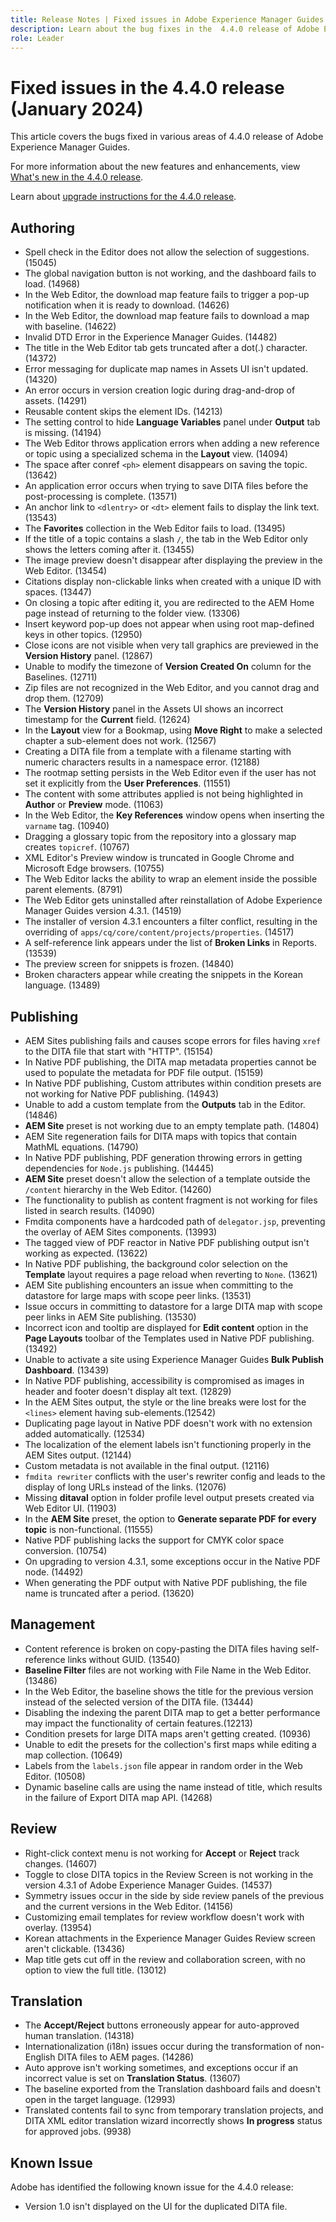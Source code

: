 ```yaml
---
title: Release Notes | Fixed issues in Adobe Experience Manager Guides 4.4.0 release
description: Learn about the bug fixes in the  4.4.0 release of Adobe Experience Manager Guides
role: Leader
---
```

# Fixed issues in the 4.4.0 release (January 2024)


This article covers the bugs fixed in various areas of 4.4.0 release of Adobe Experience Manager Guides.

For more information about the new features and enhancements, view [What's new in  the 4.4.0 release](./whats-new-4-4.md).

Learn about [upgrade instructions for the 4.4.0 release](../release-info/upgrade-instructions-4-4.md).


## Authoring

- Spell check in the Editor does not allow the selection of suggestions. (15045)
- The global navigation button is not working, and the dashboard fails to load. (14968)
- In the Web Editor, the download map feature fails to trigger a pop-up notification when it is ready to download. (14626)
- In the Web Editor, the download map feature fails to download a map with baseline. (14622)
- Invalid DTD Error in the Experience Manager Guides. (14482)
- The title in the Web Editor tab gets truncated after a dot(.) character. (14372)
- Error messaging for duplicate map names in Assets UI isn't updated. (14320)
- An error occurs in version creation logic during drag-and-drop of assets. (14291)
- Reusable content skips the element IDs. (14213)
- The setting control to hide **Language Variables** panel under **Output** tab is missing. (14194)
- The Web Editor throws application errors when adding a new reference or topic using a specialized schema in the **Layout** view. (14094)
- The space after conref `<ph>` element disappears on saving the topic. (13642)
- An application error occurs when trying to save DITA files before the post-processing is complete. (13571)
- An anchor link to `<dlentry>` or `<dt>` element fails to display the link text. (13543)
- The **Favorites** collection in the Web Editor fails to load. (13495)
- If the title of a topic contains a slash `/`, the tab in the Web Editor only shows the letters coming after it. (13455)
- The image preview doesn't disappear after displaying the preview in the Web Editor. (13454)
- Citations display non-clickable links when created with a unique ID with spaces. (13447)
- On closing a topic after editing it, you are redirected to the AEM Home page instead of returning to the folder view. (13306)
- Insert keyword pop-up does not appear when using root map-defined keys in other topics. (12950)
- Close icons are not visible when very tall graphics are previewed in the **Version History** panel. (12867)
- Unable to modify the timezone of **Version Created On** column for the Baselines. (12711)
- Zip files are not recognized in the Web Editor, and you cannot drag and drop them. (12709)
- The **Version History** panel in the Assets UI shows an incorrect timestamp for the **Current** field. (12624)
- In the **Layout** view for a Bookmap, using **Move Right** to make a selected chapter a sub-element does not work. (12567)
- Creating a DITA file from a template with a filename starting with numeric characters results in a namespace error. (12188)
- The rootmap setting persists in the Web Editor even if the user has not set it explicitly from the **User Preferences**. (11551)
- The content with some attributes applied is not being highlighted in **Author** or **Preview** mode. (11063)
- In the Web Editor, the **Key References** window opens when inserting the `varname` tag. (10940) 
- Dragging a glossary topic from the repository into a glossary map creates `topicref`. (10767)
- XML Editor's Preview window is truncated in Google Chrome and Microsoft Edge browsers. (10755)
- The Web Editor lacks the ability to wrap an element inside the possible parent elements. (8791)
- The Web Editor gets uninstalled after reinstallation of Adobe Experience Manager Guides version 4.3.1. (14519)
- The installer of version 4.3.1 encounters a filter conflict, resulting in the overriding of `apps/cq/core/content/projects/properties`. (14517)
- A self-reference link appears under the list of **Broken Links** in Reports. (13539)
- The preview screen for snippets is frozen. (14840)
- Broken characters appear while creating the snippets in the Korean language. (13489)

## Publishing

- AEM Sites publishing fails and causes scope errors for files having `xref` to the DITA file that start with "HTTP". (15154)
- In Native PDF publishing, the DITA map metadata properties cannot be used to populate the metadata for PDF file output. (15159)
- In Native PDF publishing, Custom attributes within condition presets are not working for Native PDF publishing. (14943)
- Unable to add a custom template from the **Outputs** tab in the Editor. (14846)
- **AEM Site** preset is not working due to an empty template path. (14804)
- AEM Site regeneration fails for DITA maps with topics that contain MathML equations. (14790)
- In Native PDF publishing, PDF generation throwing errors in getting dependencies for `Node.js` publishing. (14445)
- **AEM Site** preset doesn't allow the selection of a template outside the `/content` hierarchy in the Web Editor. (14260)
- The functionality to publish as content fragment is not working for files listed in search results. (14090)
- Fmdita components have a hardcoded path of `delegator.jsp`, preventing the overlay of AEM Sites components. (13993)
- The tagged view of PDF reactor in Native PDF publishing output isn't working as expected. (13622)
- In Native PDF publishing, the background color selection on the **Template** layout requires a page reload when reverting to `None`. (13621)
- AEM Site publishing encounters an issue when committing to the datastore for large maps with scope peer links. (13531)
- Issue occurs in committing to datastore for a large DITA map with scope peer links in AEM Site publishing. (13530)
- Incorrect icon and tooltip are displayed for  **Edit content** option in the **Page Layouts** toolbar of the Templates used in Native PDF publishing. (13492)
- Unable to activate a site using Experience Manager Guides **Bulk Publish Dashboard**. (13439)
- In Native PDF publishing, accessibility is compromised as images in header and footer doesn't display alt text. (12829)
-  In the AEM Sites output,  the style or the line breaks were lost for the `<lines>` element having sub-elements.(12542)
- Duplicating page layout in Native PDF doesn't work with no extension added automatically. (12534)
- The localization of the element labels isn't functioning properly in the AEM Sites output. (12144)
- Custom metadata is not available in the final output. (12116)
- `fmdita rewriter` conflicts with the user's rewriter config and leads to the display of long URLs instead of the links. (12076)
- Missing **ditaval** option in folder profile level output presets created via Web Editor UI. (11903)
- In the **AEM Site**  preset, the option to **Generate separate PDF for every topic** is non-functional. (11555)
- Native PDF publishing lacks the support for CMYK color space conversion. (10754)
- On upgrading to version 4.3.1,  some exceptions occur in the Native PDF node. (14492)
- When generating the PDF output with Native PDF publishing, the file name is truncated after a period. (13620)


## Management

- Content reference is broken on copy-pasting the DITA files having self-reference links without GUID. (13540)
- **Baseline Filter** files are not working with File Name in the Web Editor. (13486)
- In the Web Editor, the baseline shows the title for the previous version instead of the selected version of the DITA file. (13444)
- Disabling the indexing the parent DITA map to get a better performance may impact the functionality of certain features.(12213)
- Condition presets for large DITA maps aren't getting created. (10936)
- Unable to edit the presets for the collection's first maps while editing a map collection. (10649)
- Labels from the `labels.json` file appear in random order in the Web Editor. (10508)
- Dynamic baseline calls are using the name instead of title, which results in the failure of Export DITA map API. (14268)

## Review

- Right-click context menu is not working for **Accept** or **Reject** track changes. (14607)
- Toggle to close DITA topics in the Review Screen is not working in the version 4.3.1 of Adobe Experience Manager Guides. (14537)
- Symmetry issues occur in the side by side review panels of the previous and the current versions in the Web Editor. (14156)
- Customizing email templates for review workflow doesn't work with overlay. (13954)
- Korean attachments in the Experience Manager Guides Review screen aren't clickable. (13436)
- Map title gets cut off in the review and collaboration screen, with no option to view the full title. (13012)

## Translation

- The **Accept/Reject** buttons erroneously appear for auto-approved human translation. (14318)
- Internationalization (i18n) issues occur during the transformation of non-English DITA files to AEM pages. (14286)
- Auto approve isn't working sometimes, and exceptions occur if an incorrect value is set on **Translation Status**. (13607)
- The baseline exported from the Translation dashboard fails and doesn't open in the target language. (12993)
- Translated contents fail to sync from temporary translation projects, and DITA XML editor translation wizard incorrectly shows **In progress** status for approved jobs. (9938)

## Known Issue

Adobe has identified the following known issue for the 4.4.0 release:

- Version 1.0 isn't displayed on the UI for the duplicated DITA file.